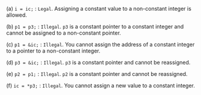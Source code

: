 (a) `i = ic;` : `Legal`. Assigning a constant value to a non-constant integer is allowed.     
      
(b) `p1 = p3;` : `Illegal`. `p3` is a constant pointer to a constant integer and cannot be assigned to a non-constant pointer.      
       
(c) `p1 = &ic;` : `Illegal`. You cannot assign the address of a constant integer to a pointer to a non-constant integer.      

(d) `p3 = &ic;` : `Illegal`. `p3` is a constant pointer and cannot be reassigned.     
       
(e) `p2 = p1;` : `Illegal`. `p2` is a constant pointer and cannot be reassigned.       
       
(f) `ic = *p3;` : `Illegal`. You cannot assign a new value to a constant integer.       